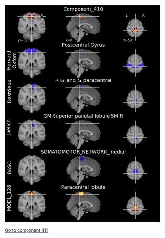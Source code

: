 


![410](preliminary/410.jpg "Component 410")

[Go to component 411](https://parietal-inria.github.io/MODL_atlas/512/411 "Component 411")